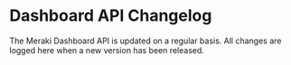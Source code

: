 # Dashboard API Changelog

The Meraki Dashboard API is updated on a regular basis. All changes are logged here when a new version has been released. 

